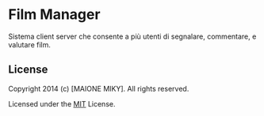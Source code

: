# Film Manager
Sistema client server che consente a più utenti di segnalare, commentare, e valutare film.

## License
Copyright 2014 (c) [MAIONE MIKY]. All rights reserved.

Licensed under the [MIT](LICENSE) License.